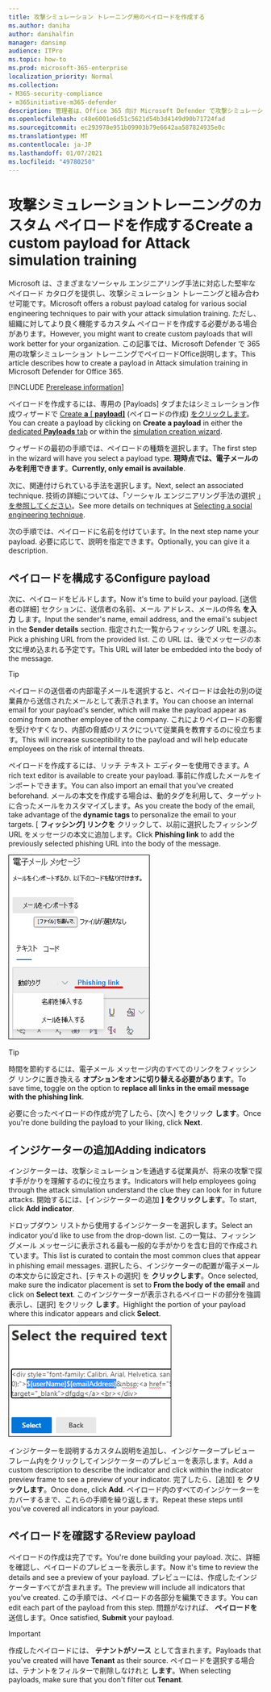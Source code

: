 ```yaml
---
title: 攻撃シミュレーション トレーニング用のペイロードを作成する
ms.author: daniha
author: danihalfin
manager: dansimp
audience: ITPro
ms.topic: how-to
ms.prod: microsoft-365-enterprise
localization_priority: Normal
ms.collection:
- M365-security-compliance
- m365initiative-m365-defender
description: 管理者は、Office 365 向け Microsoft Defender で攻撃シミュレーション トレーニング用のカスタム ペイロードを作成する方法について説明します。
ms.openlocfilehash: c48e6001e6d51c5621d54b3d4149d90b71724fad
ms.sourcegitcommit: ec293978e951b09903b79e6642aa587824935e0c
ms.translationtype: MT
ms.contentlocale: ja-JP
ms.lasthandoff: 01/07/2021
ms.locfileid: "49780250"
---
```

# <a name="create-a-custom-payload-for-attack-simulation-training"></a><span data-ttu-id="57aa5-103">攻撃シミュレーショントレーニングのカスタム ペイロードを作成する</span><span class="sxs-lookup"><span data-stu-id="57aa5-103">Create a custom payload for Attack simulation training</span></span>

<span data-ttu-id="57aa5-104">Microsoft は、さまざまなソーシャル エンジニアリング手法に対応した堅牢なペイロード カタログを提供し、攻撃シミュレーション トレーニングと組み合わせ可能です。</span><span class="sxs-lookup"><span data-stu-id="57aa5-104">Microsoft offers a robust payload catalog for various social engineering techniques to pair with your attack simulation training.</span></span> <span data-ttu-id="57aa5-105">ただし、組織に対してより良く機能するカスタム ペイロードを作成する必要がある場合があります。</span><span class="sxs-lookup"><span data-stu-id="57aa5-105">However, you might want to create custom payloads that will work better for your organization.</span></span> <span data-ttu-id="57aa5-106">この記事では、Microsoft Defender で 365 用の攻撃シミュレーション トレーニングでペイロードOffice説明します。</span><span class="sxs-lookup"><span data-stu-id="57aa5-106">This article describes how to create a payload in Attack simulation training in Microsoft Defender for Office 365.</span></span>

[!INCLUDE [Prerelease information](../includes/prerelease.md)]

<span data-ttu-id="57aa5-107">ペイロードを作成するには、専用の [Payloads] タブまたはシミュレーション作成ウィザードで [Create **a** [ **payload]**](https://security.microsoft.com/attacksimulator?viewid=payload) (ペイロードの作成) [をクリックします](attack-simulation-training.md#selecting-a-payload)。</span><span class="sxs-lookup"><span data-stu-id="57aa5-107">You can create a payload by clicking on **Create a payload** in either the [dedicated **Payloads** tab](https://security.microsoft.com/attacksimulator?viewid=payload) or within the [simulation creation wizard](attack-simulation-training.md#selecting-a-payload).</span></span>

<span data-ttu-id="57aa5-108">ウィザードの最初の手順では、ペイロードの種類を選択します。</span><span class="sxs-lookup"><span data-stu-id="57aa5-108">The first step in the wizard will have you select a payload type.</span></span> <span data-ttu-id="57aa5-109">**現時点では、電子メールのみを利用できます**。</span><span class="sxs-lookup"><span data-stu-id="57aa5-109">**Currently, only email is available**.</span></span>

<span data-ttu-id="57aa5-110">次に、関連付けられている手法を選択します。</span><span class="sxs-lookup"><span data-stu-id="57aa5-110">Next, select an associated technique.</span></span> <span data-ttu-id="57aa5-111">技術の詳細については、「ソーシャル エンジニアリング手法の選択 [」を参照してください](attack-simulation-training.md#selecting-a-social-engineering-technique)。</span><span class="sxs-lookup"><span data-stu-id="57aa5-111">See more details on techniques at [Selecting a social engineering technique](attack-simulation-training.md#selecting-a-social-engineering-technique).</span></span>

<span data-ttu-id="57aa5-112">次の手順では、ペイロードに名前を付けています。</span><span class="sxs-lookup"><span data-stu-id="57aa5-112">In the next step name your payload.</span></span> <span data-ttu-id="57aa5-113">必要に応じて、説明を指定できます。</span><span class="sxs-lookup"><span data-stu-id="57aa5-113">Optionally, you can give it a description.</span></span>

## <a name="configure-payload"></a><span data-ttu-id="57aa5-114">ペイロードを構成する</span><span class="sxs-lookup"><span data-stu-id="57aa5-114">Configure payload</span></span>

<span data-ttu-id="57aa5-115">次に、ペイロードをビルドします。</span><span class="sxs-lookup"><span data-stu-id="57aa5-115">Now it's time to build your payload.</span></span> <span data-ttu-id="57aa5-116">[送信者の詳細] セクションに、送信者の名前、メール アドレス、メールの件名 **を入力** します。</span><span class="sxs-lookup"><span data-stu-id="57aa5-116">Input the sender's name, email address, and the email's subject in the **Sender details** section.</span></span> <span data-ttu-id="57aa5-117">指定された一覧からフィッシング URL を選ぶ。</span><span class="sxs-lookup"><span data-stu-id="57aa5-117">Pick a phishing URL from the provided list.</span></span> <span data-ttu-id="57aa5-118">この URL は、後でメッセージの本文に埋め込まれる予定です。</span><span class="sxs-lookup"><span data-stu-id="57aa5-118">This URL will later be embedded into the body of the message.</span></span>

> [!TIP]
> <span data-ttu-id="57aa5-119">ペイロードの送信者の内部電子メールを選択すると、ペイロードは会社の別の従業員から送信されたメールとして表示されます。</span><span class="sxs-lookup"><span data-stu-id="57aa5-119">You can choose an internal email for your payload's sender, which will make the payload appear as coming from another employee of the company.</span></span> <span data-ttu-id="57aa5-120">これによりペイロードの影響を受けやすくなり、内部の脅威のリスクについて従業員を教育するのに役立ちます。</span><span class="sxs-lookup"><span data-stu-id="57aa5-120">This will increase susceptibility to the payload and will help educate employees on the risk of internal threats.</span></span>

<span data-ttu-id="57aa5-121">ペイロードを作成するには、リッチ テキスト エディターを使用できます。</span><span class="sxs-lookup"><span data-stu-id="57aa5-121">A rich text editor is available to create your payload.</span></span> <span data-ttu-id="57aa5-122">事前に作成したメールをインポートできます。</span><span class="sxs-lookup"><span data-stu-id="57aa5-122">You can also import an email that you've created beforehand.</span></span> <span data-ttu-id="57aa5-123">メールの本文を作成する場合は、動的タグを利用して、ターゲットに合ったメールをカスタマイズします。</span><span class="sxs-lookup"><span data-stu-id="57aa5-123">As you create the body of the email, take advantage of the **dynamic tags** to personalize the email to your targets.</span></span> <span data-ttu-id="57aa5-124">[ **フィッシング] リンクを** クリックして、以前に選択したフィッシング URL をメッセージの本文に追加します。</span><span class="sxs-lookup"><span data-stu-id="57aa5-124">Click **Phishing link** to add the previously selected phishing URL into the body of the message.</span></span>

![Microsoft Defender for Office 365 のペイロード作成で強調表示されたフィッシング リンクと動的タグ](../../media/attack-sim-preview-payload-email-body.png)

> [!TIP]
> <span data-ttu-id="57aa5-126">時間を節約するには、電子メール メッセージ内のすべてのリンクをフィッシング リンクに置き換える **オプションをオンに切り替える必要があります**。</span><span class="sxs-lookup"><span data-stu-id="57aa5-126">To save time, toggle on the option to **replace all links in the email message with the phishing link**.</span></span>

<span data-ttu-id="57aa5-127">必要に合ったペイロードの作成が完了したら、[次へ] をクリック **します**。</span><span class="sxs-lookup"><span data-stu-id="57aa5-127">Once you're done building the payload to your liking, click **Next**.</span></span>

## <a name="adding-indicators"></a><span data-ttu-id="57aa5-128">インジケーターの追加</span><span class="sxs-lookup"><span data-stu-id="57aa5-128">Adding indicators</span></span>

<span data-ttu-id="57aa5-129">インジケーターは、攻撃シミュレーションを通過する従業員が、将来の攻撃で探す手がかりを理解するのに役立ちます。</span><span class="sxs-lookup"><span data-stu-id="57aa5-129">Indicators will help employees going through the attack simulation understand the clue they can look for in future attacks.</span></span> <span data-ttu-id="57aa5-130">開始するには、[インジケーターの追加 **] をクリックします**。</span><span class="sxs-lookup"><span data-stu-id="57aa5-130">To start, click **Add indicator**.</span></span>

<span data-ttu-id="57aa5-131">ドロップダウン リストから使用するインジケーターを選択します。</span><span class="sxs-lookup"><span data-stu-id="57aa5-131">Select an indicator you'd like to use from the drop-down list.</span></span> <span data-ttu-id="57aa5-132">この一覧は、フィッシングメール メッセージに表示される最も一般的な手がかりを含む目的で作成されています。</span><span class="sxs-lookup"><span data-stu-id="57aa5-132">This list is curated to contain the most common clues that appear in phishing email messages.</span></span> <span data-ttu-id="57aa5-133">選択したら、インジケーターの配置が電子メールの本文からに設定され、[テキストの選択] を **クリックします**。</span><span class="sxs-lookup"><span data-stu-id="57aa5-133">Once selected, make sure the indicator placement is set to **From the body of the email** and click on **Select text**.</span></span> <span data-ttu-id="57aa5-134">このインジケーターが表示されるペイロードの部分を強調表示し、[選択] をクリック **します**。</span><span class="sxs-lookup"><span data-stu-id="57aa5-134">Highlight the portion of your payload where this indicator appears and click **Select**.</span></span>

![攻撃シミュレーション トレーニングのインジケーターに追加するメッセージ本文の強調表示されたテキスト](../../media/attack-sim-preview-select-text.png)

<span data-ttu-id="57aa5-136">インジケーターを説明するカスタム説明を追加し、インジケータープレビュー フレーム内をクリックしてインジケーターのプレビューを表示します。</span><span class="sxs-lookup"><span data-stu-id="57aa5-136">Add a custom description to describe the indicator and click within the indicator preview frame to see a preview of your indicator.</span></span> <span data-ttu-id="57aa5-137">完了したら、[追加] を **クリックします**。</span><span class="sxs-lookup"><span data-stu-id="57aa5-137">Once done, click **Add**.</span></span> <span data-ttu-id="57aa5-138">ペイロード内のすべてのインジケーターをカバーするまで、これらの手順を繰り返します。</span><span class="sxs-lookup"><span data-stu-id="57aa5-138">Repeat these steps until you've covered all indicators in your payload.</span></span>

## <a name="review-payload"></a><span data-ttu-id="57aa5-139">ペイロードを確認する</span><span class="sxs-lookup"><span data-stu-id="57aa5-139">Review payload</span></span>

<span data-ttu-id="57aa5-140">ペイロードの作成は完了です。</span><span class="sxs-lookup"><span data-stu-id="57aa5-140">You're done building your payload.</span></span> <span data-ttu-id="57aa5-141">次に、詳細を確認し、ペイロードのプレビューを表示します。</span><span class="sxs-lookup"><span data-stu-id="57aa5-141">Now it's time to review the details and see a preview of your payload.</span></span> <span data-ttu-id="57aa5-142">プレビューには、作成したインジケーターすべてが含まれます。</span><span class="sxs-lookup"><span data-stu-id="57aa5-142">The preview will include all indicators that you've created.</span></span> <span data-ttu-id="57aa5-143">この手順では、ペイロードの各部分を編集できます。</span><span class="sxs-lookup"><span data-stu-id="57aa5-143">You can edit each part of the payload from this step.</span></span> <span data-ttu-id="57aa5-144">問題がなければ、 **ペイロードを** 送信します。</span><span class="sxs-lookup"><span data-stu-id="57aa5-144">Once satisfied, **Submit** your payload.</span></span>

> [!IMPORTANT]
> <span data-ttu-id="57aa5-145">作成したペイロードには、 **テナントがソース** として含まれます。</span><span class="sxs-lookup"><span data-stu-id="57aa5-145">Payloads that you've created will have **Tenant** as their source.</span></span> <span data-ttu-id="57aa5-146">ペイロードを選択する場合は、テナントをフィルターで削除しなけれと **します**。</span><span class="sxs-lookup"><span data-stu-id="57aa5-146">When selecting payloads, make sure that you don't filter out **Tenant**.</span></span>
